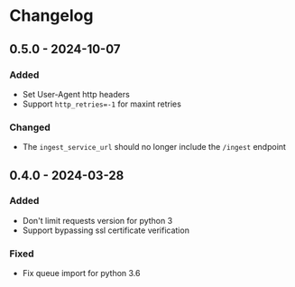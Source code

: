 # Changelog

## 0.5.0 - 2024-10-07

### Added

* Set User-Agent http headers
* Support `http_retries=-1` for maxint retries

### Changed

* The `ingest_service_url` should no longer include the `/ingest` endpoint

## 0.4.0 - 2024-03-28

### Added

* Don't limit requests version for python 3
* Support bypassing ssl certificate verification

### Fixed

* Fix queue import for python 3.6

